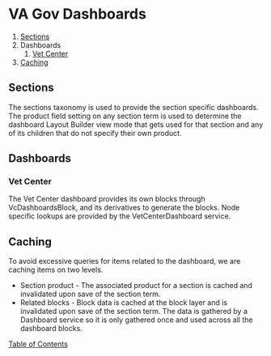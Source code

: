 # VA Gov Dashboards

1. [Sections](#sections)
2. Dashboards
   1. [Vet Center](#vet-center)
3. [Caching](#caching)


## Sections

The sections taxonomy is used to provide the section specific dashboards.  The product field setting on any section term is used to determine the dashboard Layout Builder view mode that gets used for that section and any of its children that do not specify their own product.

## Dashboards

### Vet Center
  The Vet Center dashboard provides its own blocks through VcDashboardsBlock, and its derivatives to generate the blocks.  Node specific lookups are provided by the VetCenterDashboard service.

## Caching
To avoid excessive queries for items related to the dashboard, we are caching items on two levels.
  * Section product - The associated product for a section is cached and invalidated upon save of the section term.
  * Related blocks - Block data is cached at the block layer and is invalidated upon save of the section term. The data is gathered by a Dashboard service so it is only gathered once and used across all the dashboard blocks.


[Table of Contents](/README.md)
